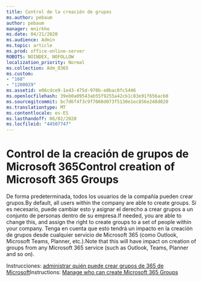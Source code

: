```yaml
---
title: Control de la creación de grupos
ms.author: pebaum
author: pebaum
manager: mnirkhe
ms.date: 04/21/2020
ms.audience: Admin
ms.topic: article
ms.prod: office-online-server
ROBOTS: NOINDEX, NOFOLLOW
localization_priority: Normal
ms.collection: Adm_O365
ms.custom:
- "168"
- "1200029"
ms.assetid: e06cdce9-1e43-475d-970b-e0bac0fc5446
ms.openlocfilehash: 39eb0a09543ab55f9255a42cb1c83e91f656acb0
ms.sourcegitcommit: bc7d6f4f3c9f7060d073f5130e1ec856e248d020
ms.translationtype: MT
ms.contentlocale: es-ES
ms.lasthandoff: 06/02/2020
ms.locfileid: "44507747"
---
```

# <a name="control-creation-of-microsoft-365-groups"></a><span data-ttu-id="2c8bb-102">Control de la creación de grupos de Microsoft 365</span><span class="sxs-lookup"><span data-stu-id="2c8bb-102">Control creation of Microsoft 365 Groups</span></span>

<span data-ttu-id="2c8bb-103">De forma predeterminada, todos los usuarios de la compañía pueden crear grupos.</span><span class="sxs-lookup"><span data-stu-id="2c8bb-103">By default, all users within the company are able to create groups.</span></span> <span data-ttu-id="2c8bb-104">Si es necesario, puede cambiar esto y asignar el derecho a crear grupos a un conjunto de personas dentro de su empresa.</span><span class="sxs-lookup"><span data-stu-id="2c8bb-104">If needed, you are able to change this, and assign the right to create groups to a set of people within your company.</span></span> <span data-ttu-id="2c8bb-105">Tenga en cuenta que esto tendrá un impacto en la creación de grupos desde cualquier servicio de Microsoft 365 (como Outlook, Microsoft Teams, Planner, etc.).</span><span class="sxs-lookup"><span data-stu-id="2c8bb-105">Note that this will have impact on creation of groups from any Microsoft 365 service (such as Outlook, Teams, Planner and so on).</span></span>
  
<span data-ttu-id="2c8bb-106">Instrucciones: [administrar quién puede crear grupos de 365 de Microsoft](https://docs.microsoft.com/microsoft-365/admin/create-groups/manage-creation-of-groups)</span><span class="sxs-lookup"><span data-stu-id="2c8bb-106">Instructions: [Manage who can create Microsoft 365 Groups](https://docs.microsoft.com/microsoft-365/admin/create-groups/manage-creation-of-groups)</span></span>

